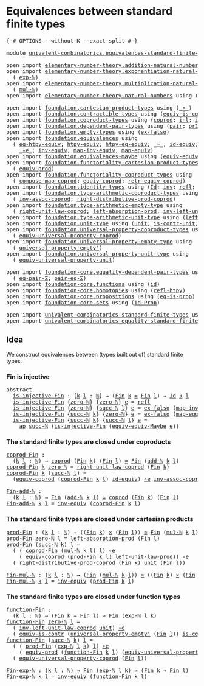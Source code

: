 # Equivalences between standard finite types

<pre class="Agda"><a id="55" class="Symbol">{-#</a> <a id="59" class="Keyword">OPTIONS</a> <a id="67" class="Pragma">--without-K</a> <a id="79" class="Pragma">--exact-split</a> <a id="93" class="Symbol">#-}</a>

<a id="98" class="Keyword">module</a> <a id="105" href="univalent-combinatorics.equivalences-standard-finite-types.html" class="Module">univalent-combinatorics.equivalences-standard-finite-types</a> <a id="164" class="Keyword">where</a>

<a id="171" class="Keyword">open</a> <a id="176" class="Keyword">import</a> <a id="183" href="elementary-number-theory.addition-natural-numbers.html" class="Module">elementary-number-theory.addition-natural-numbers</a> <a id="233" class="Keyword">using</a> <a id="239" class="Symbol">(</a><a id="240" href="elementary-number-theory.addition-natural-numbers.html#988" class="Function">add-ℕ</a><a id="245" class="Symbol">)</a>
<a id="247" class="Keyword">open</a> <a id="252" class="Keyword">import</a> <a id="259" href="elementary-number-theory.exponentiation-natural-numbers.html" class="Module">elementary-number-theory.exponentiation-natural-numbers</a> <a id="315" class="Keyword">using</a>
  <a id="323" class="Symbol">(</a> <a id="325" href="elementary-number-theory.exponentiation-natural-numbers.html#671" class="Function">exp-ℕ</a><a id="330" class="Symbol">)</a>
<a id="332" class="Keyword">open</a> <a id="337" class="Keyword">import</a> <a id="344" href="elementary-number-theory.multiplication-natural-numbers.html" class="Module">elementary-number-theory.multiplication-natural-numbers</a> <a id="400" class="Keyword">using</a>
  <a id="408" class="Symbol">(</a> <a id="410" href="elementary-number-theory.multiplication-natural-numbers.html#1176" class="Function">mul-ℕ</a><a id="415" class="Symbol">)</a>
<a id="417" class="Keyword">open</a> <a id="422" class="Keyword">import</a> <a id="429" href="elementary-number-theory.natural-numbers.html" class="Module">elementary-number-theory.natural-numbers</a> <a id="470" class="Keyword">using</a> <a id="476" class="Symbol">(</a><a id="477" href="elementary-number-theory.natural-numbers.html#1444" class="Datatype">ℕ</a><a id="478" class="Symbol">;</a> <a id="480" href="elementary-number-theory.natural-numbers.html#1465" class="InductiveConstructor">zero-ℕ</a><a id="486" class="Symbol">;</a> <a id="488" href="elementary-number-theory.natural-numbers.html#1478" class="InductiveConstructor">succ-ℕ</a><a id="494" class="Symbol">)</a>

<a id="497" class="Keyword">open</a> <a id="502" class="Keyword">import</a> <a id="509" href="foundation.cartesian-product-types.html" class="Module">foundation.cartesian-product-types</a> <a id="544" class="Keyword">using</a> <a id="550" class="Symbol">(</a><a id="551" href="foundation-core.cartesian-product-types.html#577" class="Function Operator">_×_</a><a id="554" class="Symbol">)</a>
<a id="556" class="Keyword">open</a> <a id="561" class="Keyword">import</a> <a id="568" href="foundation.contractible-types.html" class="Module">foundation.contractible-types</a> <a id="598" class="Keyword">using</a> <a id="604" class="Symbol">(</a><a id="605" href="foundation-core.contractible-types.html#4237" class="Function">equiv-is-contr</a><a id="619" class="Symbol">)</a>
<a id="621" class="Keyword">open</a> <a id="626" class="Keyword">import</a> <a id="633" href="foundation.coproduct-types.html" class="Module">foundation.coproduct-types</a> <a id="660" class="Keyword">using</a> <a id="666" class="Symbol">(</a><a id="667" href="foundation.coproduct-types.html#1168" class="Datatype">coprod</a><a id="673" class="Symbol">;</a> <a id="675" href="foundation.coproduct-types.html#1239" class="InductiveConstructor">inl</a><a id="678" class="Symbol">;</a> <a id="680" href="foundation.coproduct-types.html#1262" class="InductiveConstructor">inr</a><a id="683" class="Symbol">)</a>
<a id="685" class="Keyword">open</a> <a id="690" class="Keyword">import</a> <a id="697" href="foundation.dependent-pair-types.html" class="Module">foundation.dependent-pair-types</a> <a id="729" class="Keyword">using</a> <a id="735" class="Symbol">(</a><a id="736" href="foundation-core.dependent-pair-types.html#575" class="InductiveConstructor">pair</a><a id="740" class="Symbol">;</a> <a id="742" href="foundation-core.dependent-pair-types.html#592" class="Field">pr1</a><a id="745" class="Symbol">;</a> <a id="747" href="foundation-core.dependent-pair-types.html#604" class="Field">pr2</a><a id="750" class="Symbol">;</a> <a id="752" href="foundation-core.dependent-pair-types.html#502" class="Record">Σ</a><a id="753" class="Symbol">)</a>
<a id="755" class="Keyword">open</a> <a id="760" class="Keyword">import</a> <a id="767" href="foundation.empty-types.html" class="Module">foundation.empty-types</a> <a id="790" class="Keyword">using</a> <a id="796" class="Symbol">(</a><a id="797" href="foundation-core.empty-types.html#1150" class="Function">ex-falso</a><a id="805" class="Symbol">)</a>
<a id="807" class="Keyword">open</a> <a id="812" class="Keyword">import</a> <a id="819" href="foundation.equivalences.html" class="Module">foundation.equivalences</a> <a id="843" class="Keyword">using</a>
  <a id="851" class="Symbol">(</a> <a id="853" href="foundation.equivalences.html#14729" class="Function">eq-htpy-equiv</a><a id="866" class="Symbol">;</a> <a id="868" href="foundation.equivalences.html#14020" class="Function">htpy-equiv</a><a id="878" class="Symbol">;</a> <a id="880" href="foundation.equivalences.html#14866" class="Function">htpy-eq-equiv</a><a id="893" class="Symbol">;</a> <a id="895" href="foundation-core.equivalences.html#1607" class="Function Operator">_≃_</a><a id="898" class="Symbol">;</a> <a id="900" href="foundation-core.equivalences.html#2480" class="Function">id-equiv</a><a id="908" class="Symbol">;</a> <a id="910" href="foundation-core.equivalences.html#2999" class="Function">is-equiv-has-inverse</a><a id="930" class="Symbol">;</a>
    <a id="936" href="foundation-core.equivalences.html#7843" class="Function Operator">_∘e_</a><a id="940" class="Symbol">;</a> <a id="942" href="foundation-core.equivalences.html#5707" class="Function">inv-equiv</a><a id="951" class="Symbol">;</a> <a id="953" href="foundation-core.equivalences.html#5022" class="Function">map-inv-equiv</a><a id="966" class="Symbol">;</a> <a id="968" href="foundation-core.equivalences.html#1807" class="Function">map-equiv</a><a id="977" class="Symbol">)</a>
<a id="979" class="Keyword">open</a> <a id="984" class="Keyword">import</a> <a id="991" href="foundation.equivalences-maybe.html" class="Module">foundation.equivalences-maybe</a> <a id="1021" class="Keyword">using</a> <a id="1027" class="Symbol">(</a><a id="1028" href="foundation.equivalences-maybe.html#14629" class="Function">equiv-equiv-Maybe</a><a id="1045" class="Symbol">)</a>
<a id="1047" class="Keyword">open</a> <a id="1052" class="Keyword">import</a> <a id="1059" href="foundation.functoriality-cartesian-product-types.html" class="Module">foundation.functoriality-cartesian-product-types</a> <a id="1108" class="Keyword">using</a>
  <a id="1116" class="Symbol">(</a> <a id="1118" href="foundation.functoriality-cartesian-product-types.html#3166" class="Function">equiv-prod</a><a id="1128" class="Symbol">)</a>
<a id="1130" class="Keyword">open</a> <a id="1135" class="Keyword">import</a> <a id="1142" href="foundation.functoriality-coproduct-types.html" class="Module">foundation.functoriality-coproduct-types</a> <a id="1183" class="Keyword">using</a>
  <a id="1191" class="Symbol">(</a> <a id="1193" href="foundation.functoriality-coproduct-types.html#1757" class="Function">compose-map-coprod</a><a id="1211" class="Symbol">;</a> <a id="1213" href="foundation.functoriality-coproduct-types.html#3417" class="Function">equiv-coprod</a><a id="1225" class="Symbol">;</a> <a id="1227" href="foundation.functoriality-coproduct-types.html#7514" class="Function">retr-equiv-coprod</a><a id="1244" class="Symbol">)</a>
<a id="1246" class="Keyword">open</a> <a id="1251" class="Keyword">import</a> <a id="1258" href="foundation.identity-types.html" class="Module">foundation.identity-types</a> <a id="1284" class="Keyword">using</a> <a id="1290" class="Symbol">(</a><a id="1291" href="foundation-core.identity-types.html#641" class="Datatype">Id</a><a id="1293" class="Symbol">;</a> <a id="1295" href="foundation-core.identity-types.html#1552" class="Function">inv</a><a id="1298" class="Symbol">;</a> <a id="1300" href="foundation-core.identity-types.html#694" class="InductiveConstructor">refl</a><a id="1304" class="Symbol">;</a> <a id="1306" href="foundation-core.identity-types.html#2853" class="Function">ap</a><a id="1308" class="Symbol">;</a> <a id="1310" href="foundation-core.identity-types.html#1239" class="Function Operator">_∙_</a><a id="1313" class="Symbol">)</a>
<a id="1315" class="Keyword">open</a> <a id="1320" class="Keyword">import</a> <a id="1327" href="foundation.type-arithmetic-coproduct-types.html" class="Module">foundation.type-arithmetic-coproduct-types</a> <a id="1370" class="Keyword">using</a>
  <a id="1378" class="Symbol">(</a> <a id="1380" href="foundation.type-arithmetic-coproduct-types.html#3581" class="Function">inv-assoc-coprod</a><a id="1396" class="Symbol">;</a> <a id="1398" href="foundation.type-arithmetic-coproduct-types.html#8683" class="Function">right-distributive-prod-coprod</a><a id="1428" class="Symbol">)</a>
<a id="1430" class="Keyword">open</a> <a id="1435" class="Keyword">import</a> <a id="1442" href="foundation.type-arithmetic-empty-type.html" class="Module">foundation.type-arithmetic-empty-type</a> <a id="1480" class="Keyword">using</a>
  <a id="1488" class="Symbol">(</a> <a id="1490" href="foundation.type-arithmetic-empty-type.html#10650" class="Function">right-unit-law-coprod</a><a id="1511" class="Symbol">;</a> <a id="1513" href="foundation.type-arithmetic-empty-type.html#4251" class="Function">left-absorption-prod</a><a id="1533" class="Symbol">;</a> <a id="1535" href="foundation.type-arithmetic-empty-type.html#7436" class="Function">inv-left-unit-law-coprod</a><a id="1559" class="Symbol">)</a>
<a id="1561" class="Keyword">open</a> <a id="1566" class="Keyword">import</a> <a id="1573" href="foundation.type-arithmetic-unit-type.html" class="Module">foundation.type-arithmetic-unit-type</a> <a id="1610" class="Keyword">using</a> <a id="1616" class="Symbol">(</a><a id="1617" href="foundation.type-arithmetic-unit-type.html#2932" class="Function">left-unit-law-prod</a><a id="1635" class="Symbol">)</a>
<a id="1637" class="Keyword">open</a> <a id="1642" class="Keyword">import</a> <a id="1649" href="foundation.unit-type.html" class="Module">foundation.unit-type</a> <a id="1670" class="Keyword">using</a> <a id="1676" class="Symbol">(</a><a id="1677" href="foundation.unit-type.html#975" class="Datatype">unit</a><a id="1681" class="Symbol">;</a> <a id="1683" href="foundation.unit-type.html#1534" class="Function">is-contr-unit</a><a id="1696" class="Symbol">;</a> <a id="1698" href="foundation.unit-type.html#999" class="InductiveConstructor">star</a><a id="1702" class="Symbol">)</a>
<a id="1704" class="Keyword">open</a> <a id="1709" class="Keyword">import</a> <a id="1716" href="foundation.universal-property-coproduct-types.html" class="Module">foundation.universal-property-coproduct-types</a> <a id="1762" class="Keyword">using</a>
  <a id="1770" class="Symbol">(</a> <a id="1772" href="foundation.universal-property-coproduct-types.html#2181" class="Function">equiv-universal-property-coprod</a><a id="1803" class="Symbol">)</a>
<a id="1805" class="Keyword">open</a> <a id="1810" class="Keyword">import</a> <a id="1817" href="foundation.universal-property-empty-type.html" class="Module">foundation.universal-property-empty-type</a> <a id="1858" class="Keyword">using</a>
  <a id="1866" class="Symbol">(</a> <a id="1868" href="foundation.universal-property-empty-type.html#2511" class="Function">universal-property-empty&#39;</a><a id="1893" class="Symbol">)</a>
<a id="1895" class="Keyword">open</a> <a id="1900" class="Keyword">import</a> <a id="1907" href="foundation.universal-property-unit-type.html" class="Module">foundation.universal-property-unit-type</a> <a id="1947" class="Keyword">using</a>
  <a id="1955" class="Symbol">(</a> <a id="1957" href="foundation.universal-property-unit-type.html#2144" class="Function">equiv-universal-property-unit</a><a id="1986" class="Symbol">)</a>

<a id="1989" class="Keyword">open</a> <a id="1994" class="Keyword">import</a> <a id="2001" href="foundation-core.equality-dependent-pair-types.html" class="Module">foundation-core.equality-dependent-pair-types</a> <a id="2047" class="Keyword">using</a>
  <a id="2055" class="Symbol">(</a> <a id="2057" href="foundation-core.equality-dependent-pair-types.html#1278" class="Function">eq-pair-Σ</a><a id="2066" class="Symbol">;</a> <a id="2068" href="foundation-core.equality-dependent-pair-types.html#1194" class="Function">pair-eq-Σ</a><a id="2077" class="Symbol">)</a>
<a id="2079" class="Keyword">open</a> <a id="2084" class="Keyword">import</a> <a id="2091" href="foundation-core.functions.html" class="Module">foundation-core.functions</a> <a id="2117" class="Keyword">using</a> <a id="2123" class="Symbol">(</a><a id="2124" href="foundation-core.functions.html#309" class="Function">id</a><a id="2126" class="Symbol">)</a>
<a id="2128" class="Keyword">open</a> <a id="2133" class="Keyword">import</a> <a id="2140" href="foundation-core.homotopies.html" class="Module">foundation-core.homotopies</a> <a id="2167" class="Keyword">using</a> <a id="2173" class="Symbol">(</a><a id="2174" href="foundation-core.homotopies.html#632" class="Function">refl-htpy</a><a id="2183" class="Symbol">)</a>
<a id="2185" class="Keyword">open</a> <a id="2190" class="Keyword">import</a> <a id="2197" href="foundation-core.propositions.html" class="Module">foundation-core.propositions</a> <a id="2226" class="Keyword">using</a> <a id="2232" class="Symbol">(</a><a id="2233" href="foundation-core.propositions.html#2649" class="Function">eq-is-prop</a><a id="2243" class="Symbol">)</a>
<a id="2245" class="Keyword">open</a> <a id="2250" class="Keyword">import</a> <a id="2257" href="foundation-core.sets.html" class="Module">foundation-core.sets</a> <a id="2278" class="Keyword">using</a> <a id="2284" class="Symbol">(</a><a id="2285" href="foundation-core.sets.html#1407" class="Function">Id-Prop</a><a id="2292" class="Symbol">)</a>

<a id="2295" class="Keyword">open</a> <a id="2300" class="Keyword">import</a> <a id="2307" href="univalent-combinatorics.standard-finite-types.html" class="Module">univalent-combinatorics.standard-finite-types</a> <a id="2353" class="Keyword">using</a> <a id="2359" class="Symbol">(</a><a id="2360" href="univalent-combinatorics.standard-finite-types.html#1975" class="Function">Fin</a><a id="2363" class="Symbol">;</a> <a id="2365" href="univalent-combinatorics.standard-finite-types.html#6909" class="Function">zero-Fin</a><a id="2373" class="Symbol">)</a>
<a id="2375" class="Keyword">open</a> <a id="2380" class="Keyword">import</a> <a id="2387" href="univalent-combinatorics.equality-standard-finite-types.html" class="Module">univalent-combinatorics.equality-standard-finite-types</a> <a id="2442" class="Keyword">using</a> <a id="2448" class="Symbol">(</a><a id="2449" href="univalent-combinatorics.equality-standard-finite-types.html#3668" class="Function">Fin-Set</a><a id="2456" class="Symbol">)</a>
</pre>
## Idea

We construct equivalences between (types built out of) standard finite types.

### Fin is injective

<pre class="Agda"><a id="2581" class="Keyword">abstract</a>
  <a id="is-injective-Fin"></a><a id="2592" href="univalent-combinatorics.equivalences-standard-finite-types.html#2592" class="Function">is-injective-Fin</a> <a id="2609" class="Symbol">:</a> <a id="2611" class="Symbol">{</a><a id="2612" href="univalent-combinatorics.equivalences-standard-finite-types.html#2612" class="Bound">k</a> <a id="2614" href="univalent-combinatorics.equivalences-standard-finite-types.html#2614" class="Bound">l</a> <a id="2616" class="Symbol">:</a> <a id="2618" href="elementary-number-theory.natural-numbers.html#1444" class="Datatype">ℕ</a><a id="2619" class="Symbol">}</a> <a id="2621" class="Symbol">→</a> <a id="2623" class="Symbol">(</a><a id="2624" href="univalent-combinatorics.standard-finite-types.html#1975" class="Function">Fin</a> <a id="2628" href="univalent-combinatorics.equivalences-standard-finite-types.html#2612" class="Bound">k</a> <a id="2630" href="foundation-core.equivalences.html#1607" class="Function Operator">≃</a> <a id="2632" href="univalent-combinatorics.standard-finite-types.html#1975" class="Function">Fin</a> <a id="2636" href="univalent-combinatorics.equivalences-standard-finite-types.html#2614" class="Bound">l</a><a id="2637" class="Symbol">)</a> <a id="2639" class="Symbol">→</a> <a id="2641" href="foundation-core.identity-types.html#641" class="Datatype">Id</a> <a id="2644" href="univalent-combinatorics.equivalences-standard-finite-types.html#2612" class="Bound">k</a> <a id="2646" href="univalent-combinatorics.equivalences-standard-finite-types.html#2614" class="Bound">l</a>
  <a id="2650" href="univalent-combinatorics.equivalences-standard-finite-types.html#2592" class="Function">is-injective-Fin</a> <a id="2667" class="Symbol">{</a><a id="2668" href="elementary-number-theory.natural-numbers.html#1465" class="InductiveConstructor">zero-ℕ</a><a id="2674" class="Symbol">}</a> <a id="2676" class="Symbol">{</a><a id="2677" href="elementary-number-theory.natural-numbers.html#1465" class="InductiveConstructor">zero-ℕ</a><a id="2683" class="Symbol">}</a> <a id="2685" href="univalent-combinatorics.equivalences-standard-finite-types.html#2685" class="Bound">e</a> <a id="2687" class="Symbol">=</a> <a id="2689" href="foundation-core.identity-types.html#694" class="InductiveConstructor">refl</a>
  <a id="2696" href="univalent-combinatorics.equivalences-standard-finite-types.html#2592" class="Function">is-injective-Fin</a> <a id="2713" class="Symbol">{</a><a id="2714" href="elementary-number-theory.natural-numbers.html#1465" class="InductiveConstructor">zero-ℕ</a><a id="2720" class="Symbol">}</a> <a id="2722" class="Symbol">{</a><a id="2723" href="elementary-number-theory.natural-numbers.html#1478" class="InductiveConstructor">succ-ℕ</a> <a id="2730" href="univalent-combinatorics.equivalences-standard-finite-types.html#2730" class="Bound">l</a><a id="2731" class="Symbol">}</a> <a id="2733" href="univalent-combinatorics.equivalences-standard-finite-types.html#2733" class="Bound">e</a> <a id="2735" class="Symbol">=</a> <a id="2737" href="foundation-core.empty-types.html#1150" class="Function">ex-falso</a> <a id="2746" class="Symbol">(</a><a id="2747" href="foundation-core.equivalences.html#5022" class="Function">map-inv-equiv</a> <a id="2761" href="univalent-combinatorics.equivalences-standard-finite-types.html#2733" class="Bound">e</a> <a id="2763" href="univalent-combinatorics.standard-finite-types.html#6909" class="Function">zero-Fin</a><a id="2771" class="Symbol">)</a>
  <a id="2775" href="univalent-combinatorics.equivalences-standard-finite-types.html#2592" class="Function">is-injective-Fin</a> <a id="2792" class="Symbol">{</a><a id="2793" href="elementary-number-theory.natural-numbers.html#1478" class="InductiveConstructor">succ-ℕ</a> <a id="2800" href="univalent-combinatorics.equivalences-standard-finite-types.html#2800" class="Bound">k</a><a id="2801" class="Symbol">}</a> <a id="2803" class="Symbol">{</a><a id="2804" href="elementary-number-theory.natural-numbers.html#1465" class="InductiveConstructor">zero-ℕ</a><a id="2810" class="Symbol">}</a> <a id="2812" href="univalent-combinatorics.equivalences-standard-finite-types.html#2812" class="Bound">e</a> <a id="2814" class="Symbol">=</a> <a id="2816" href="foundation-core.empty-types.html#1150" class="Function">ex-falso</a> <a id="2825" class="Symbol">(</a><a id="2826" href="foundation-core.equivalences.html#1807" class="Function">map-equiv</a> <a id="2836" href="univalent-combinatorics.equivalences-standard-finite-types.html#2812" class="Bound">e</a> <a id="2838" href="univalent-combinatorics.standard-finite-types.html#6909" class="Function">zero-Fin</a><a id="2846" class="Symbol">)</a>
  <a id="2850" href="univalent-combinatorics.equivalences-standard-finite-types.html#2592" class="Function">is-injective-Fin</a> <a id="2867" class="Symbol">{</a><a id="2868" href="elementary-number-theory.natural-numbers.html#1478" class="InductiveConstructor">succ-ℕ</a> <a id="2875" href="univalent-combinatorics.equivalences-standard-finite-types.html#2875" class="Bound">k</a><a id="2876" class="Symbol">}</a> <a id="2878" class="Symbol">{</a><a id="2879" href="elementary-number-theory.natural-numbers.html#1478" class="InductiveConstructor">succ-ℕ</a> <a id="2886" href="univalent-combinatorics.equivalences-standard-finite-types.html#2886" class="Bound">l</a><a id="2887" class="Symbol">}</a> <a id="2889" href="univalent-combinatorics.equivalences-standard-finite-types.html#2889" class="Bound">e</a> <a id="2891" class="Symbol">=</a>
    <a id="2897" href="foundation-core.identity-types.html#2853" class="Function">ap</a> <a id="2900" href="elementary-number-theory.natural-numbers.html#1478" class="InductiveConstructor">succ-ℕ</a> <a id="2907" class="Symbol">(</a><a id="2908" href="univalent-combinatorics.equivalences-standard-finite-types.html#2592" class="Function">is-injective-Fin</a> <a id="2925" class="Symbol">(</a><a id="2926" href="foundation.equivalences-maybe.html#14629" class="Function">equiv-equiv-Maybe</a> <a id="2944" href="univalent-combinatorics.equivalences-standard-finite-types.html#2889" class="Bound">e</a><a id="2945" class="Symbol">))</a>
</pre>
### The standard finite types are closed under coproducts

<pre class="Agda"><a id="coprod-Fin"></a><a id="3020" href="univalent-combinatorics.equivalences-standard-finite-types.html#3020" class="Function">coprod-Fin</a> <a id="3031" class="Symbol">:</a>
  <a id="3035" class="Symbol">(</a><a id="3036" href="univalent-combinatorics.equivalences-standard-finite-types.html#3036" class="Bound">k</a> <a id="3038" href="univalent-combinatorics.equivalences-standard-finite-types.html#3038" class="Bound">l</a> <a id="3040" class="Symbol">:</a> <a id="3042" href="elementary-number-theory.natural-numbers.html#1444" class="Datatype">ℕ</a><a id="3043" class="Symbol">)</a> <a id="3045" class="Symbol">→</a> <a id="3047" href="foundation.coproduct-types.html#1168" class="Datatype">coprod</a> <a id="3054" class="Symbol">(</a><a id="3055" href="univalent-combinatorics.standard-finite-types.html#1975" class="Function">Fin</a> <a id="3059" href="univalent-combinatorics.equivalences-standard-finite-types.html#3036" class="Bound">k</a><a id="3060" class="Symbol">)</a> <a id="3062" class="Symbol">(</a><a id="3063" href="univalent-combinatorics.standard-finite-types.html#1975" class="Function">Fin</a> <a id="3067" href="univalent-combinatorics.equivalences-standard-finite-types.html#3038" class="Bound">l</a><a id="3068" class="Symbol">)</a> <a id="3070" href="foundation-core.equivalences.html#1607" class="Function Operator">≃</a> <a id="3072" href="univalent-combinatorics.standard-finite-types.html#1975" class="Function">Fin</a> <a id="3076" class="Symbol">(</a><a id="3077" href="elementary-number-theory.addition-natural-numbers.html#988" class="Function">add-ℕ</a> <a id="3083" href="univalent-combinatorics.equivalences-standard-finite-types.html#3036" class="Bound">k</a> <a id="3085" href="univalent-combinatorics.equivalences-standard-finite-types.html#3038" class="Bound">l</a><a id="3086" class="Symbol">)</a>
<a id="3088" href="univalent-combinatorics.equivalences-standard-finite-types.html#3020" class="Function">coprod-Fin</a> <a id="3099" href="univalent-combinatorics.equivalences-standard-finite-types.html#3099" class="Bound">k</a> <a id="3101" href="elementary-number-theory.natural-numbers.html#1465" class="InductiveConstructor">zero-ℕ</a> <a id="3108" class="Symbol">=</a> <a id="3110" href="foundation.type-arithmetic-empty-type.html#10650" class="Function">right-unit-law-coprod</a> <a id="3132" class="Symbol">(</a><a id="3133" href="univalent-combinatorics.standard-finite-types.html#1975" class="Function">Fin</a> <a id="3137" href="univalent-combinatorics.equivalences-standard-finite-types.html#3099" class="Bound">k</a><a id="3138" class="Symbol">)</a>
<a id="3140" href="univalent-combinatorics.equivalences-standard-finite-types.html#3020" class="Function">coprod-Fin</a> <a id="3151" href="univalent-combinatorics.equivalences-standard-finite-types.html#3151" class="Bound">k</a> <a id="3153" class="Symbol">(</a><a id="3154" href="elementary-number-theory.natural-numbers.html#1478" class="InductiveConstructor">succ-ℕ</a> <a id="3161" href="univalent-combinatorics.equivalences-standard-finite-types.html#3161" class="Bound">l</a><a id="3162" class="Symbol">)</a> <a id="3164" class="Symbol">=</a>
  <a id="3168" class="Symbol">(</a><a id="3169" href="foundation.functoriality-coproduct-types.html#3417" class="Function">equiv-coprod</a> <a id="3182" class="Symbol">(</a><a id="3183" href="univalent-combinatorics.equivalences-standard-finite-types.html#3020" class="Function">coprod-Fin</a> <a id="3194" href="univalent-combinatorics.equivalences-standard-finite-types.html#3151" class="Bound">k</a> <a id="3196" href="univalent-combinatorics.equivalences-standard-finite-types.html#3161" class="Bound">l</a><a id="3197" class="Symbol">)</a> <a id="3199" href="foundation-core.equivalences.html#2480" class="Function">id-equiv</a><a id="3207" class="Symbol">)</a> <a id="3209" href="foundation-core.equivalences.html#7843" class="Function Operator">∘e</a> <a id="3212" href="foundation.type-arithmetic-coproduct-types.html#3581" class="Function">inv-assoc-coprod</a>

<a id="Fin-add-ℕ"></a><a id="3230" href="univalent-combinatorics.equivalences-standard-finite-types.html#3230" class="Function">Fin-add-ℕ</a> <a id="3240" class="Symbol">:</a>
  <a id="3244" class="Symbol">(</a><a id="3245" href="univalent-combinatorics.equivalences-standard-finite-types.html#3245" class="Bound">k</a> <a id="3247" href="univalent-combinatorics.equivalences-standard-finite-types.html#3247" class="Bound">l</a> <a id="3249" class="Symbol">:</a> <a id="3251" href="elementary-number-theory.natural-numbers.html#1444" class="Datatype">ℕ</a><a id="3252" class="Symbol">)</a> <a id="3254" class="Symbol">→</a> <a id="3256" href="univalent-combinatorics.standard-finite-types.html#1975" class="Function">Fin</a> <a id="3260" class="Symbol">(</a><a id="3261" href="elementary-number-theory.addition-natural-numbers.html#988" class="Function">add-ℕ</a> <a id="3267" href="univalent-combinatorics.equivalences-standard-finite-types.html#3245" class="Bound">k</a> <a id="3269" href="univalent-combinatorics.equivalences-standard-finite-types.html#3247" class="Bound">l</a><a id="3270" class="Symbol">)</a> <a id="3272" href="foundation-core.equivalences.html#1607" class="Function Operator">≃</a> <a id="3274" href="foundation.coproduct-types.html#1168" class="Datatype">coprod</a> <a id="3281" class="Symbol">(</a><a id="3282" href="univalent-combinatorics.standard-finite-types.html#1975" class="Function">Fin</a> <a id="3286" href="univalent-combinatorics.equivalences-standard-finite-types.html#3245" class="Bound">k</a><a id="3287" class="Symbol">)</a> <a id="3289" class="Symbol">(</a><a id="3290" href="univalent-combinatorics.standard-finite-types.html#1975" class="Function">Fin</a> <a id="3294" href="univalent-combinatorics.equivalences-standard-finite-types.html#3247" class="Bound">l</a><a id="3295" class="Symbol">)</a>
<a id="3297" href="univalent-combinatorics.equivalences-standard-finite-types.html#3230" class="Function">Fin-add-ℕ</a> <a id="3307" href="univalent-combinatorics.equivalences-standard-finite-types.html#3307" class="Bound">k</a> <a id="3309" href="univalent-combinatorics.equivalences-standard-finite-types.html#3309" class="Bound">l</a> <a id="3311" class="Symbol">=</a> <a id="3313" href="foundation-core.equivalences.html#5707" class="Function">inv-equiv</a> <a id="3323" class="Symbol">(</a><a id="3324" href="univalent-combinatorics.equivalences-standard-finite-types.html#3020" class="Function">coprod-Fin</a> <a id="3335" href="univalent-combinatorics.equivalences-standard-finite-types.html#3307" class="Bound">k</a> <a id="3337" href="univalent-combinatorics.equivalences-standard-finite-types.html#3309" class="Bound">l</a><a id="3338" class="Symbol">)</a>
</pre>
### The standard finite types are closed under cartesian products

<pre class="Agda"><a id="prod-Fin"></a><a id="3416" href="univalent-combinatorics.equivalences-standard-finite-types.html#3416" class="Function">prod-Fin</a> <a id="3425" class="Symbol">:</a> <a id="3427" class="Symbol">(</a><a id="3428" href="univalent-combinatorics.equivalences-standard-finite-types.html#3428" class="Bound">k</a> <a id="3430" href="univalent-combinatorics.equivalences-standard-finite-types.html#3430" class="Bound">l</a> <a id="3432" class="Symbol">:</a> <a id="3434" href="elementary-number-theory.natural-numbers.html#1444" class="Datatype">ℕ</a><a id="3435" class="Symbol">)</a> <a id="3437" class="Symbol">→</a> <a id="3439" class="Symbol">((</a><a id="3441" href="univalent-combinatorics.standard-finite-types.html#1975" class="Function">Fin</a> <a id="3445" href="univalent-combinatorics.equivalences-standard-finite-types.html#3428" class="Bound">k</a><a id="3446" class="Symbol">)</a> <a id="3448" href="foundation-core.cartesian-product-types.html#577" class="Function Operator">×</a> <a id="3450" class="Symbol">(</a><a id="3451" href="univalent-combinatorics.standard-finite-types.html#1975" class="Function">Fin</a> <a id="3455" href="univalent-combinatorics.equivalences-standard-finite-types.html#3430" class="Bound">l</a><a id="3456" class="Symbol">))</a> <a id="3459" href="foundation-core.equivalences.html#1607" class="Function Operator">≃</a> <a id="3461" href="univalent-combinatorics.standard-finite-types.html#1975" class="Function">Fin</a> <a id="3465" class="Symbol">(</a><a id="3466" href="elementary-number-theory.multiplication-natural-numbers.html#1176" class="Function">mul-ℕ</a> <a id="3472" href="univalent-combinatorics.equivalences-standard-finite-types.html#3428" class="Bound">k</a> <a id="3474" href="univalent-combinatorics.equivalences-standard-finite-types.html#3430" class="Bound">l</a><a id="3475" class="Symbol">)</a>
<a id="3477" href="univalent-combinatorics.equivalences-standard-finite-types.html#3416" class="Function">prod-Fin</a> <a id="3486" href="elementary-number-theory.natural-numbers.html#1465" class="InductiveConstructor">zero-ℕ</a> <a id="3493" href="univalent-combinatorics.equivalences-standard-finite-types.html#3493" class="Bound">l</a> <a id="3495" class="Symbol">=</a> <a id="3497" href="foundation.type-arithmetic-empty-type.html#4251" class="Function">left-absorption-prod</a> <a id="3518" class="Symbol">(</a><a id="3519" href="univalent-combinatorics.standard-finite-types.html#1975" class="Function">Fin</a> <a id="3523" href="univalent-combinatorics.equivalences-standard-finite-types.html#3493" class="Bound">l</a><a id="3524" class="Symbol">)</a>
<a id="3526" href="univalent-combinatorics.equivalences-standard-finite-types.html#3416" class="Function">prod-Fin</a> <a id="3535" class="Symbol">(</a><a id="3536" href="elementary-number-theory.natural-numbers.html#1478" class="InductiveConstructor">succ-ℕ</a> <a id="3543" href="univalent-combinatorics.equivalences-standard-finite-types.html#3543" class="Bound">k</a><a id="3544" class="Symbol">)</a> <a id="3546" href="univalent-combinatorics.equivalences-standard-finite-types.html#3546" class="Bound">l</a> <a id="3548" class="Symbol">=</a>
  <a id="3552" class="Symbol">(</a> <a id="3554" class="Symbol">(</a> <a id="3556" href="univalent-combinatorics.equivalences-standard-finite-types.html#3020" class="Function">coprod-Fin</a> <a id="3567" class="Symbol">(</a><a id="3568" href="elementary-number-theory.multiplication-natural-numbers.html#1176" class="Function">mul-ℕ</a> <a id="3574" href="univalent-combinatorics.equivalences-standard-finite-types.html#3543" class="Bound">k</a> <a id="3576" href="univalent-combinatorics.equivalences-standard-finite-types.html#3546" class="Bound">l</a><a id="3577" class="Symbol">)</a> <a id="3579" href="univalent-combinatorics.equivalences-standard-finite-types.html#3546" class="Bound">l</a><a id="3580" class="Symbol">)</a> <a id="3582" href="foundation-core.equivalences.html#7843" class="Function Operator">∘e</a>
    <a id="3589" class="Symbol">(</a> <a id="3591" href="foundation.functoriality-coproduct-types.html#3417" class="Function">equiv-coprod</a> <a id="3604" class="Symbol">(</a><a id="3605" href="univalent-combinatorics.equivalences-standard-finite-types.html#3416" class="Function">prod-Fin</a> <a id="3614" href="univalent-combinatorics.equivalences-standard-finite-types.html#3543" class="Bound">k</a> <a id="3616" href="univalent-combinatorics.equivalences-standard-finite-types.html#3546" class="Bound">l</a><a id="3617" class="Symbol">)</a> <a id="3619" href="foundation.type-arithmetic-unit-type.html#2932" class="Function">left-unit-law-prod</a><a id="3637" class="Symbol">))</a> <a id="3640" href="foundation-core.equivalences.html#7843" class="Function Operator">∘e</a>
  <a id="3645" class="Symbol">(</a> <a id="3647" href="foundation.type-arithmetic-coproduct-types.html#8683" class="Function">right-distributive-prod-coprod</a> <a id="3678" class="Symbol">(</a><a id="3679" href="univalent-combinatorics.standard-finite-types.html#1975" class="Function">Fin</a> <a id="3683" href="univalent-combinatorics.equivalences-standard-finite-types.html#3543" class="Bound">k</a><a id="3684" class="Symbol">)</a> <a id="3686" href="foundation.unit-type.html#975" class="Datatype">unit</a> <a id="3691" class="Symbol">(</a><a id="3692" href="univalent-combinatorics.standard-finite-types.html#1975" class="Function">Fin</a> <a id="3696" href="univalent-combinatorics.equivalences-standard-finite-types.html#3546" class="Bound">l</a><a id="3697" class="Symbol">))</a>

<a id="Fin-mul-ℕ"></a><a id="3701" href="univalent-combinatorics.equivalences-standard-finite-types.html#3701" class="Function">Fin-mul-ℕ</a> <a id="3711" class="Symbol">:</a> <a id="3713" class="Symbol">(</a><a id="3714" href="univalent-combinatorics.equivalences-standard-finite-types.html#3714" class="Bound">k</a> <a id="3716" href="univalent-combinatorics.equivalences-standard-finite-types.html#3716" class="Bound">l</a> <a id="3718" class="Symbol">:</a> <a id="3720" href="elementary-number-theory.natural-numbers.html#1444" class="Datatype">ℕ</a><a id="3721" class="Symbol">)</a> <a id="3723" class="Symbol">→</a> <a id="3725" class="Symbol">(</a><a id="3726" href="univalent-combinatorics.standard-finite-types.html#1975" class="Function">Fin</a> <a id="3730" class="Symbol">(</a><a id="3731" href="elementary-number-theory.multiplication-natural-numbers.html#1176" class="Function">mul-ℕ</a> <a id="3737" href="univalent-combinatorics.equivalences-standard-finite-types.html#3714" class="Bound">k</a> <a id="3739" href="univalent-combinatorics.equivalences-standard-finite-types.html#3716" class="Bound">l</a><a id="3740" class="Symbol">))</a> <a id="3743" href="foundation-core.equivalences.html#1607" class="Function Operator">≃</a> <a id="3745" class="Symbol">((</a><a id="3747" href="univalent-combinatorics.standard-finite-types.html#1975" class="Function">Fin</a> <a id="3751" href="univalent-combinatorics.equivalences-standard-finite-types.html#3714" class="Bound">k</a><a id="3752" class="Symbol">)</a> <a id="3754" href="foundation-core.cartesian-product-types.html#577" class="Function Operator">×</a> <a id="3756" class="Symbol">(</a><a id="3757" href="univalent-combinatorics.standard-finite-types.html#1975" class="Function">Fin</a> <a id="3761" href="univalent-combinatorics.equivalences-standard-finite-types.html#3716" class="Bound">l</a><a id="3762" class="Symbol">))</a>
<a id="3765" href="univalent-combinatorics.equivalences-standard-finite-types.html#3701" class="Function">Fin-mul-ℕ</a> <a id="3775" href="univalent-combinatorics.equivalences-standard-finite-types.html#3775" class="Bound">k</a> <a id="3777" href="univalent-combinatorics.equivalences-standard-finite-types.html#3777" class="Bound">l</a> <a id="3779" class="Symbol">=</a> <a id="3781" href="foundation-core.equivalences.html#5707" class="Function">inv-equiv</a> <a id="3791" class="Symbol">(</a><a id="3792" href="univalent-combinatorics.equivalences-standard-finite-types.html#3416" class="Function">prod-Fin</a> <a id="3801" href="univalent-combinatorics.equivalences-standard-finite-types.html#3775" class="Bound">k</a> <a id="3803" href="univalent-combinatorics.equivalences-standard-finite-types.html#3777" class="Bound">l</a><a id="3804" class="Symbol">)</a>
</pre>
### The standard finite types are closed under function types

<pre class="Agda"><a id="function-Fin"></a><a id="3882" href="univalent-combinatorics.equivalences-standard-finite-types.html#3882" class="Function">function-Fin</a> <a id="3895" class="Symbol">:</a>
  <a id="3899" class="Symbol">(</a><a id="3900" href="univalent-combinatorics.equivalences-standard-finite-types.html#3900" class="Bound">k</a> <a id="3902" href="univalent-combinatorics.equivalences-standard-finite-types.html#3902" class="Bound">l</a> <a id="3904" class="Symbol">:</a> <a id="3906" href="elementary-number-theory.natural-numbers.html#1444" class="Datatype">ℕ</a><a id="3907" class="Symbol">)</a> <a id="3909" class="Symbol">→</a> <a id="3911" class="Symbol">(</a><a id="3912" href="univalent-combinatorics.standard-finite-types.html#1975" class="Function">Fin</a> <a id="3916" href="univalent-combinatorics.equivalences-standard-finite-types.html#3900" class="Bound">k</a> <a id="3918" class="Symbol">→</a> <a id="3920" href="univalent-combinatorics.standard-finite-types.html#1975" class="Function">Fin</a> <a id="3924" href="univalent-combinatorics.equivalences-standard-finite-types.html#3902" class="Bound">l</a><a id="3925" class="Symbol">)</a> <a id="3927" href="foundation-core.equivalences.html#1607" class="Function Operator">≃</a> <a id="3929" href="univalent-combinatorics.standard-finite-types.html#1975" class="Function">Fin</a> <a id="3933" class="Symbol">(</a><a id="3934" href="elementary-number-theory.exponentiation-natural-numbers.html#671" class="Function">exp-ℕ</a> <a id="3940" href="univalent-combinatorics.equivalences-standard-finite-types.html#3902" class="Bound">l</a> <a id="3942" href="univalent-combinatorics.equivalences-standard-finite-types.html#3900" class="Bound">k</a><a id="3943" class="Symbol">)</a>
<a id="3945" href="univalent-combinatorics.equivalences-standard-finite-types.html#3882" class="Function">function-Fin</a> <a id="3958" href="elementary-number-theory.natural-numbers.html#1465" class="InductiveConstructor">zero-ℕ</a> <a id="3965" href="univalent-combinatorics.equivalences-standard-finite-types.html#3965" class="Bound">l</a> <a id="3967" class="Symbol">=</a>
  <a id="3971" class="Symbol">(</a> <a id="3973" href="foundation.type-arithmetic-empty-type.html#7436" class="Function">inv-left-unit-law-coprod</a> <a id="3998" href="foundation.unit-type.html#975" class="Datatype">unit</a><a id="4002" class="Symbol">)</a> <a id="4004" href="foundation-core.equivalences.html#7843" class="Function Operator">∘e</a>
  <a id="4009" class="Symbol">(</a> <a id="4011" href="foundation-core.contractible-types.html#4237" class="Function">equiv-is-contr</a> <a id="4026" class="Symbol">(</a><a id="4027" href="foundation.universal-property-empty-type.html#2511" class="Function">universal-property-empty&#39;</a> <a id="4053" class="Symbol">(</a><a id="4054" href="univalent-combinatorics.standard-finite-types.html#1975" class="Function">Fin</a> <a id="4058" href="univalent-combinatorics.equivalences-standard-finite-types.html#3965" class="Bound">l</a><a id="4059" class="Symbol">))</a> <a id="4062" href="foundation.unit-type.html#1534" class="Function">is-contr-unit</a><a id="4075" class="Symbol">)</a>
<a id="4077" href="univalent-combinatorics.equivalences-standard-finite-types.html#3882" class="Function">function-Fin</a> <a id="4090" class="Symbol">(</a><a id="4091" href="elementary-number-theory.natural-numbers.html#1478" class="InductiveConstructor">succ-ℕ</a> <a id="4098" href="univalent-combinatorics.equivalences-standard-finite-types.html#4098" class="Bound">k</a><a id="4099" class="Symbol">)</a> <a id="4101" href="univalent-combinatorics.equivalences-standard-finite-types.html#4101" class="Bound">l</a> <a id="4103" class="Symbol">=</a>
  <a id="4107" class="Symbol">(</a> <a id="4109" class="Symbol">(</a> <a id="4111" href="univalent-combinatorics.equivalences-standard-finite-types.html#3416" class="Function">prod-Fin</a> <a id="4120" class="Symbol">(</a><a id="4121" href="elementary-number-theory.exponentiation-natural-numbers.html#671" class="Function">exp-ℕ</a> <a id="4127" href="univalent-combinatorics.equivalences-standard-finite-types.html#4101" class="Bound">l</a> <a id="4129" href="univalent-combinatorics.equivalences-standard-finite-types.html#4098" class="Bound">k</a><a id="4130" class="Symbol">)</a> <a id="4132" href="univalent-combinatorics.equivalences-standard-finite-types.html#4101" class="Bound">l</a><a id="4133" class="Symbol">)</a> <a id="4135" href="foundation-core.equivalences.html#7843" class="Function Operator">∘e</a>
    <a id="4142" class="Symbol">(</a> <a id="4144" href="foundation.functoriality-cartesian-product-types.html#3166" class="Function">equiv-prod</a> <a id="4155" class="Symbol">(</a><a id="4156" href="univalent-combinatorics.equivalences-standard-finite-types.html#3882" class="Function">function-Fin</a> <a id="4169" href="univalent-combinatorics.equivalences-standard-finite-types.html#4098" class="Bound">k</a> <a id="4171" href="univalent-combinatorics.equivalences-standard-finite-types.html#4101" class="Bound">l</a><a id="4172" class="Symbol">)</a> <a id="4174" class="Symbol">(</a><a id="4175" href="foundation.universal-property-unit-type.html#2144" class="Function">equiv-universal-property-unit</a> <a id="4205" class="Symbol">(</a><a id="4206" href="univalent-combinatorics.standard-finite-types.html#1975" class="Function">Fin</a> <a id="4210" href="univalent-combinatorics.equivalences-standard-finite-types.html#4101" class="Bound">l</a><a id="4211" class="Symbol">))))</a> <a id="4216" href="foundation-core.equivalences.html#7843" class="Function Operator">∘e</a>
  <a id="4221" class="Symbol">(</a> <a id="4223" href="foundation.universal-property-coproduct-types.html#2181" class="Function">equiv-universal-property-coprod</a> <a id="4255" class="Symbol">(</a><a id="4256" href="univalent-combinatorics.standard-finite-types.html#1975" class="Function">Fin</a> <a id="4260" href="univalent-combinatorics.equivalences-standard-finite-types.html#4101" class="Bound">l</a><a id="4261" class="Symbol">))</a>

<a id="Fin-exp-ℕ"></a><a id="4265" href="univalent-combinatorics.equivalences-standard-finite-types.html#4265" class="Function">Fin-exp-ℕ</a> <a id="4275" class="Symbol">:</a> <a id="4277" class="Symbol">(</a><a id="4278" href="univalent-combinatorics.equivalences-standard-finite-types.html#4278" class="Bound">k</a> <a id="4280" href="univalent-combinatorics.equivalences-standard-finite-types.html#4280" class="Bound">l</a> <a id="4282" class="Symbol">:</a> <a id="4284" href="elementary-number-theory.natural-numbers.html#1444" class="Datatype">ℕ</a><a id="4285" class="Symbol">)</a> <a id="4287" class="Symbol">→</a> <a id="4289" href="univalent-combinatorics.standard-finite-types.html#1975" class="Function">Fin</a> <a id="4293" class="Symbol">(</a><a id="4294" href="elementary-number-theory.exponentiation-natural-numbers.html#671" class="Function">exp-ℕ</a> <a id="4300" href="univalent-combinatorics.equivalences-standard-finite-types.html#4280" class="Bound">l</a> <a id="4302" href="univalent-combinatorics.equivalences-standard-finite-types.html#4278" class="Bound">k</a><a id="4303" class="Symbol">)</a> <a id="4305" href="foundation-core.equivalences.html#1607" class="Function Operator">≃</a> <a id="4307" class="Symbol">(</a><a id="4308" href="univalent-combinatorics.standard-finite-types.html#1975" class="Function">Fin</a> <a id="4312" href="univalent-combinatorics.equivalences-standard-finite-types.html#4278" class="Bound">k</a> <a id="4314" class="Symbol">→</a> <a id="4316" href="univalent-combinatorics.standard-finite-types.html#1975" class="Function">Fin</a> <a id="4320" href="univalent-combinatorics.equivalences-standard-finite-types.html#4280" class="Bound">l</a><a id="4321" class="Symbol">)</a>
<a id="4323" href="univalent-combinatorics.equivalences-standard-finite-types.html#4265" class="Function">Fin-exp-ℕ</a> <a id="4333" href="univalent-combinatorics.equivalences-standard-finite-types.html#4333" class="Bound">k</a> <a id="4335" href="univalent-combinatorics.equivalences-standard-finite-types.html#4335" class="Bound">l</a> <a id="4337" class="Symbol">=</a> <a id="4339" href="foundation-core.equivalences.html#5707" class="Function">inv-equiv</a> <a id="4349" class="Symbol">(</a><a id="4350" href="univalent-combinatorics.equivalences-standard-finite-types.html#3882" class="Function">function-Fin</a> <a id="4363" href="univalent-combinatorics.equivalences-standard-finite-types.html#4333" class="Bound">k</a> <a id="4365" href="univalent-combinatorics.equivalences-standard-finite-types.html#4335" class="Bound">l</a><a id="4366" class="Symbol">)</a>
</pre>